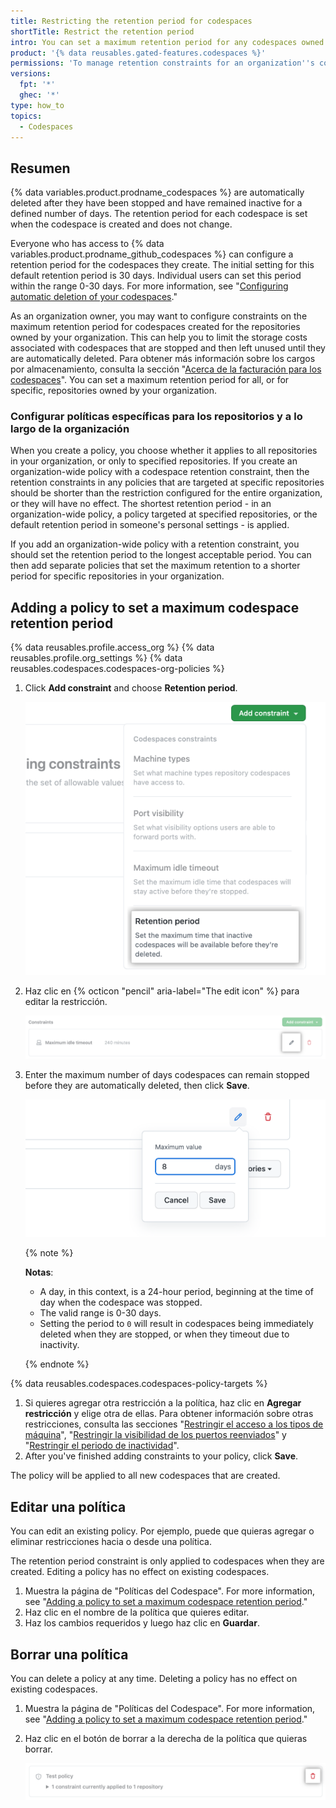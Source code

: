 ```yaml
---
title: Restricting the retention period for codespaces
shortTitle: Restrict the retention period
intro: You can set a maximum retention period for any codespaces owned by your organization.
product: '{% data reusables.gated-features.codespaces %}'
permissions: 'To manage retention constraints for an organization''s codespaces, you must be an owner of the organization.'
versions:
  fpt: '*'
  ghec: '*'
type: how_to
topics:
  - Codespaces
---
```


## Resumen

{% data variables.product.prodname_codespaces %} are automatically deleted after they have been stopped and have remained inactive for a defined number of days. The retention period for each codespace is set when the codespace is created and does not change.

Everyone who has access to {% data variables.product.prodname_github_codespaces %} can configure a retention period for the codespaces they create. The initial setting for this default retention period is 30 days. Individual users can set this period within the range 0-30 days. For more information, see "[Configuring automatic deletion of your codespaces](/codespaces/customizing-your-codespace/configuring-automatic-deletion-of-your-codespaces)."

As an organization owner, you may want to configure constraints on the maximum retention period for codespaces created for the repositories owned by your organization. This can help you to limit the storage costs associated with codespaces that are stopped and then left unused until they are automatically deleted. Para obtener más información sobre los cargos por almacenamiento, consulta la sección "[Acerca de la facturación para los codespaces](/billing/managing-billing-for-github-codespaces/about-billing-for-codespaces#codespaces-pricing)". You can set a maximum retention period for all, or for specific, repositories owned by your organization.

### Configurar políticas específicas para los repositorios y a lo largo de la organización

When you create a policy, you choose whether it applies to all repositories in your organization, or only to specified repositories. If you create an organization-wide policy with a codespace retention constraint, then the retention constraints in any policies that are targeted at specific repositories should be shorter than the restriction configured for the entire organization, or they will have no effect. The shortest retention period - in an organization-wide policy, a policy targeted at specified repositories, or the default retention period in someone's personal settings - is applied.

If you add an organization-wide policy with a retention constraint, you should set the retention period to the longest acceptable period. You can then add separate policies that set the maximum retention to a shorter period for specific repositories in your organization.

## Adding a policy to set a maximum codespace retention period

{% data reusables.profile.access_org %}
{% data reusables.profile.org_settings %}
{% data reusables.codespaces.codespaces-org-policies %}
1. Click **Add constraint** and choose **Retention period**.

   ![Add a constraint for retention periods](/assets/images/help/codespaces/add-constraint-dropdown-retention.png)

1. Haz clic en {% octicon "pencil" aria-label="The edit icon" %} para editar la restricción.

   ![Edit the timeout constraint](/assets/images/help/codespaces/edit-timeout-constraint.png)

1. Enter the maximum number of days codespaces can remain stopped before they are automatically deleted, then click **Save**.

   ![Set the retention period in days](/assets/images/help/codespaces/maximum-days-retention.png)

   {% note %}

   **Notas**:
   * A day, in this context, is a 24-hour period, beginning at the time of day when the codespace was stopped.
   * The valid range is 0-30 days.
   * Setting the period to `0` will result in codespaces being immediately deleted when they are stopped, or when they timeout due to inactivity.

   {% endnote %}

{% data reusables.codespaces.codespaces-policy-targets %}
1. Si quieres agregar otra restricción a la política, haz clic en **Agregar restricción** y elige otra de ellas. Para obtener información sobre otras restricciones, consulta las secciones "[Restringir el acceso a los tipos de máquina](/codespaces/managing-codespaces-for-your-organization/restricting-access-to-machine-types)", "[Restringir la visibilidad de los puertos reenviados](/codespaces/managing-codespaces-for-your-organization/restricting-the-visibility-of-forwarded-ports)" y "[Restringir el periodo de inactividad](/codespaces/managing-codespaces-for-your-organization/restricting-the-idle-timeout-period)".
1. After you've finished adding constraints to your policy, click **Save**.

The policy will be applied to all new codespaces that are created.

## Editar una política

You can edit an existing policy. Por ejemplo, puede que quieras agregar o eliminar restricciones hacia o desde una política.

The retention period constraint is only applied to codespaces when they are created. Editing a policy has no effect on existing codespaces.

1. Muestra la página de "Políticas del Codespace". For more information, see "[Adding a policy to set a maximum codespace retention period](#adding-a-policy-to-set-a-maximum-codespace-retention-period)."
1. Haz clic en el nombre de la política que quieres editar.
1. Haz los cambios requeridos y luego haz clic en **Guardar**.

## Borrar una política

You can delete a policy at any time. Deleting a policy has no effect on existing codespaces.

1. Muestra la página de "Políticas del Codespace". For more information, see "[Adding a policy to set a maximum codespace retention period](#adding-a-policy-to-set-a-maximum-codespace-retention-period)."
1. Haz clic en el botón de borrar a la derecha de la política que quieras borrar.

   ![El botón de borrar para una política](/assets/images/help/codespaces/policy-delete.png)
